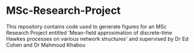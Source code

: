 # MSc-Research-Project
This repository contains code used to generate figures for an MSc Research Project entitled 'Mean-field approximation of discrete-time Hawkes processes on various network structures' and supervised by Dr Ed Cohen and Dr Mahmoud Khabou 
